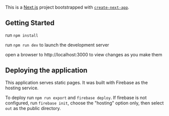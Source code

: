 This is a [Next.js](https://nextjs.org/) project bootstrapped with [`create-next-app`](https://github.com/vercel/next.js/tree/canary/packages/create-next-app).

## Getting Started

run `npm install`

run `npm run dev` to launch the development server

open a browser to http://localhost:3000 to view changes as you make them

## Deploying the application
This application serves static pages. It was built with Firebase as the hosting service.

To deploy run `npm run export` and `firebase deploy`. If firebase is not configured, run `firebase init`, choose the "hosting" option only, then select `out` as the public directory.
